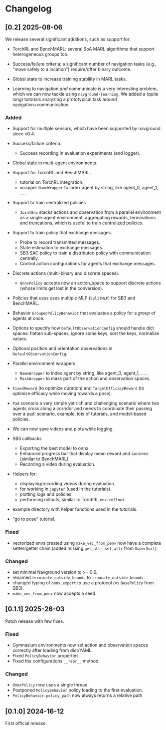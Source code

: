 # Changelog

## [0.2] 2025-08-06

We release several significant additions, such as support for:

- TorchRL and BenchMARL: several SoA MARL algorithms that support heterogeneous groups too.

- Success/failure criteria: a significant number of navigation tasks (e.g., "move safely to a location") require/offer binary outcome.

- Global state to increase training stability in MARL tasks.

- Learning to navigation *and* communicate is a very interesting problem, which we can now tackle using `navground-learning`. We added a (quite long) tutorials analyzing a prototypical task around navigation+communication. 

### Added

- Support for multiple sensors, which have been supported by navground since v0.4.

- Success/failure criteria.
	- Success recording in evaluation experiments (and logger).

- Global state in multi-agent environments.

- Support for TorchRL and BenchMARL.
	- tutorial on TorchRL integration.
	- wrapper `NameWrapper` to index agent by string, like agent_0, agent_1, ... .

- Support to train centralized policies
	- `JointEnv` stacks actions and observation from a parallel environment as a single-agent environment, aggregating rewards, terminations and truncations, which is useful to train centralized policies. 

- Support to train policy that exchange messages.
	- Probe to record transmitted messages.
	- State estimation to exchange messages.
	- SB3 SAC policy to train a distributed policy with communication centrally.
	- Control action configurations for agents that exchange messages.

- Discrete actions (multi-binary and discrete spaces).
	- `OnnxPolicy` accepts now an action_space to support discrete actions (whose limits get lost in the conversion).

- Policies that uses uses multiple MLP (`SplitMLP`) for SB3 and BenchMARL.

- Behavior `GroupedPolicyBehavior` that evaluates a policy for a *group* of agents at once.

- Options to specify how `DefaultObservationConfig` should handle dict spaces: flatten sub-spaces, ignore some keys, sort the keys, normalize values. 

- Optional position and orientation observations in `DefaultObservationConfig`.

- Parallel environment wrappers
	- `NameWrapper` to index agent by string, like agent_0, agent_1, ... .
	- `MaskWrapper` to mask part of the action and observation spaces.

- `FixedReward` (to optimize duration) and `TargetEfficacyReward` (to optimize efficacy while moving towards a pose).

- `Pad` scenario a very simple yet rich and challenging scenario where two agents cross along a corridor and needs to coordinate their passing over a pad: scenario, example, lots of tutorials, and model-based policies.

- We can now save videos and plots while logging.

- SB3 callbacks 
	- Exporting the best model to onnx
	- Enhanced progress bar  that display mean reward and success (similar to BenchMARL).
	- Recording a video during evaluation.

- Helpers for:
	- displaying/recording videos during evaluation.
	- for working in `jupyter` (used in the tutorials).
	- plotting logs and policies
	- performing rollouts, similar to TorchRL `env.rollout`.

- example directory with helper functions used in the tutorials.

- "go to pose" tutorial.

### Fixed

- vectorized envs created using `make_vec_from_penv` now have a complete setter/getter chain (added missing `get_attr`, `set_attr` from `SuperSuit`).

### Changed

- set minimal Navground version to >= 0.6.
- renamed `terminate_outside_bounds` to `truncate_outside_bounds`.
- changed typing of `onnx.export` to use a protocol (vs `BasePolicy` from SB3).
- `make_vec_from_penv` now accepts a seed.


## [0.1.1] 2025-26-03

Patch release with few fixes.

### Fixed

- Gymnasium environments now set action and observation spaces correctly after loading from dict/YAML.
- Fixed `PolicyBehavior` properties
- Fixed the configurations `__repr__` method.

### Changed

- `OnnxPolicy` now uses a single thread.
- Postponed `PolicyBehavior` policy loading to the first evaluation.
- `PolicyBehavior.policy_path` now always returns a relative path

## [0.1.0] 2024-16-12

First official release.
